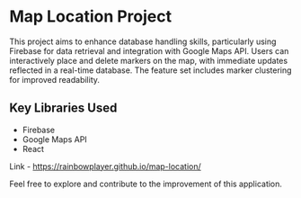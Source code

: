 # Map Location Project

This project aims to enhance database handling skills, particularly using Firebase for data retrieval and integration with Google Maps API. Users can interactively place and delete markers on the map, with immediate updates reflected in a real-time database. The feature set includes marker clustering for improved readability.

## Key Libraries Used
- Firebase
- Google Maps API
- React

Link - https://rainbowplayer.github.io/map-location/

Feel free to explore and contribute to the improvement of this application.
